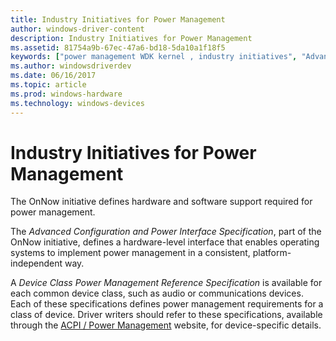 ```yaml
---
title: Industry Initiatives for Power Management
author: windows-driver-content
description: Industry Initiatives for Power Management
ms.assetid: 81754a9b-67ec-47a6-bd18-5da10a1f18f5
keywords: ["power management WDK kernel , industry initiatives", "Advanced Configuration and Power Interface Specification WDK", "Device Class Power Management Reference Specification WDK", "hardware WDK power management"]
ms.author: windowsdriverdev
ms.date: 06/16/2017
ms.topic: article
ms.prod: windows-hardware
ms.technology: windows-devices
---
```


# Industry Initiatives for Power Management





The OnNow initiative defines hardware and software support required for power management.

The *Advanced Configuration and Power Interface Specification*, part of the OnNow initiative, defines a hardware-level interface that enables operating systems to implement power management in a consistent, platform-independent way.

A *Device Class Power Management Reference Specification* is available for each common device class, such as audio or communications devices. Each of these specifications defines power management requirements for a class of device. Driver writers should refer to these specifications, available through the [ACPI / Power Management](http://go.microsoft.com/fwlink/p/?linkid=57185) website, for device-specific details.

 

 




